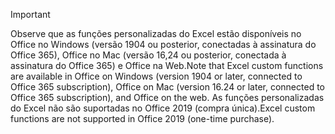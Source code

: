 > [!IMPORTANT]
> <span data-ttu-id="99210-101">Observe que as funções personalizadas do Excel estão disponíveis no Office no Windows (versão 1904 ou posterior, conectadas à assinatura do Office 365), Office no Mac (versão 16,24 ou posterior, conectada à assinatura do Office 365) e Office na Web.</span><span class="sxs-lookup"><span data-stu-id="99210-101">Note that Excel custom functions are available in Office on Windows (version 1904 or later, connected to Office 365 subscription), Office on Mac (version 16.24 or later, connected to Office 365 subscription), and Office on the web.</span></span> <span data-ttu-id="99210-102">As funções personalizadas do Excel não são suportadas no Office 2019 (compra única).</span><span class="sxs-lookup"><span data-stu-id="99210-102">Excel custom functions are not supported in Office 2019 (one-time purchase).</span></span>
